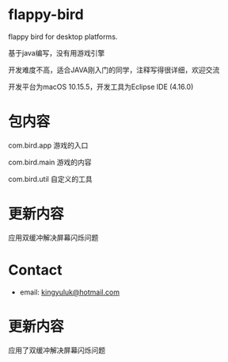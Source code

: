 # flappy-bird
flappy bird for desktop platforms.

基于java编写，没有用游戏引擎

开发难度不高，适合JAVA刚入门的同学，注释写得很详细，欢迎交流

开发平台为macOS 10.15.5，开发工具为Eclipse IDE (4.16.0)


# 包内容
com.bird.app    游戏的入口

com.bird.main   游戏的内容

com.bird.util   自定义的工具

# 更新内容
应用双缓冲解决屏幕闪烁问题

# Contact
* email: <kingyuluk@hotmail.com>


# 更新内容
应用了双缓冲解决屏幕闪烁问题

